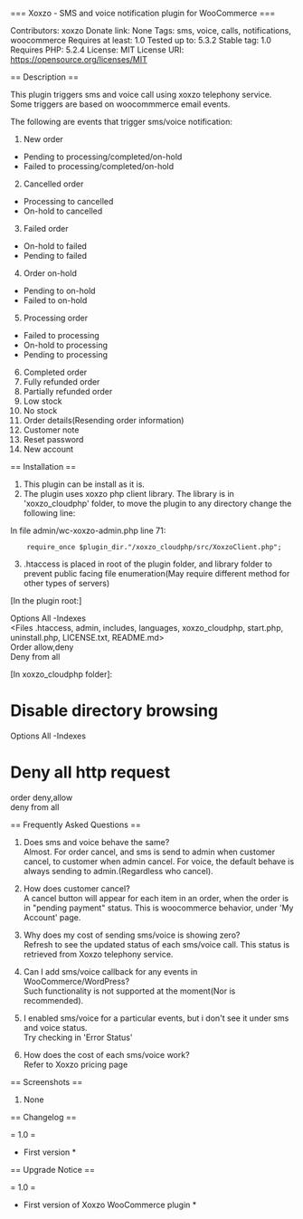 === Xoxzo - SMS and voice notification plugin for WooCommerce  ===

Contributors: xoxzo
Donate link: None
Tags: sms, voice, calls, notifications, woocommerce
Requires at least: 1.0
Tested up to: 5.3.2
Stable tag: 1.0
Requires PHP: 5.2.4
License: MIT
License URI: https://opensource.org/licenses/MIT

==  Description == 

This plugin triggers sms and voice call using xoxzo telephony service.  
Some triggers are based on woocommmerce email events.

The following are events that trigger sms/voice notification:

1. New order   
 - Pending to processing/completed/on-hold 
 - Failed to processing/completed/on-hold 
2. Cancelled order
 - Processing to cancelled
 - On-hold to cancelled
3. Failed order
 - On-hold to failed
 - Pending to failed
4. Order on-hold
 - Pending to on-hold
 - Failed to on-hold
5. Processing order
 - Failed to processing
 - On-hold to processing
 - Pending to processing
6. Completed order
7. Fully refunded order
8. Partially refunded order
9. Low stock
10. No stock
11. Order details(Resending order information)
12. Customer note
13. Reset password
14. New account

== Installation ==

1. This plugin can be install as it is.
2. The plugin uses xoxzo php client library. The library is in 'xoxzo_cloudphp' folder, to move the plugin to any directory change the following line:

 In file admin/wc-xoxzo-admin.php line 71:

        require_once $plugin_dir."/xoxzo_cloudphp/src/XoxzoClient.php";


3. .htaccess is placed in root of the plugin folder, and library folder to prevent public facing file enumeration(May require different method for other types of servers)

 [In the plugin root:]

 Options All -Indexes   
 <Files .htaccess, admin, includes, languages, xoxzo_cloudphp, start.php, uninstall.php, LICENSE.txt, README.md>   
   Order allow,deny   
   Deny from all  
 </Files>

 [In xoxzo_cloudphp folder]:

 # Disable directory browsing   
 Options All -Indexes   
 # Deny all http request   
 order deny,allow   
 deny from all

== Frequently Asked Questions ==

1. Does sms and voice behave the same?  
    Almost. For order cancel, and sms is send to admin when customer cancel, to customer when admin cancel. For voice, the default behave is always sending to admin.(Regardless who cancel).

2. How does customer cancel?  
    A cancel button will appear for each item in an order, when the order is in "pending payment" status. This is woocommerce behavior, under 'My Account' page.

3. Why does my cost of sending sms/voice is showing zero?  
    Refresh to see the updated status of each sms/voice call. This status is retrieved from Xoxzo telephony service.

4. Can I add sms/voice callback for any events in WooCommerce/WordPress?  
    Such functionality is not supported at the moment(Nor is recommended).

5. I enabled sms/voice for a particular events, but i don't see it under sms and voice status.  
    Try checking in 'Error Status' 

6. How does the cost of each sms/voice work?  
    Refer to Xoxzo pricing page

 == Screenshots ==

1. None 

== Changelog ==

= 1.0 =   
* First version *

== Upgrade Notice ==

= 1.0 =
* First version of Xoxzo WooCommerce plugin *

